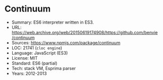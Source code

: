 # Continuum

* Summary:    ES6 interpreter written in ES3.
* URL:        https://web.archive.org/web/20150619174908/https://github.com/benvie/continuum
* Sources:    https://www.npmjs.com/package/continuum
* LOC:        21741 (`cloc engine`)
* Language:   JavaScript (ES3)
* License:    MIT
* Standard:   ES6 (partial)
* Tech:       stack VM, Esprima parser
* Years:      2012-2013
